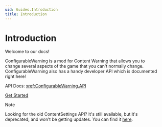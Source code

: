 ```yaml
---
uid: Guides.Introduction
title: Introduction
---
```


# Introduction

Welcome to our docs!

ConfigurableWarning is a mod for Content Warning that allows you to change
several aspects of the game that you can't normally change.
ConfigurableWarning also has a handy developer API which is documented right here!

API Docs:
<xref:ConfigurableWarning.API>

[Get Started](getting-started.md)

> [!NOTE]
> Looking for the old ContentSettings API?
> It's still available, but it's deprecated, and won't be getting updates.
> You can find it [here](../legacy/index.md).
